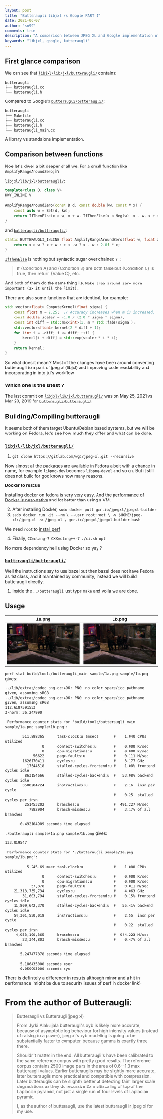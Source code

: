```yaml
---
layout: post 
title: "Butteraugli libjxl vs Google PART 1"
date: 2021-06-07 
author: "sn99"
comments: true 
description: "A comparison between JPEG XL and Google implementation of Butteraugli"
keywords: "libjxl, google, butteraugli"
---
```


## First glance comparison

We can see that [`libjxl/lib/jxl/butteraugli/`](https://github.com/libjxl/libjxl/tree/main/lib/jxl/butteraugli)
contains:

```shell
butteraugli
├── butteraugli.cc
└── butteraugli.h
```

Compared to Google's [`butteraugli/butteraugli/`](https://github.com/google/butteraugli/tree/master/butteraugli):

```shell
butteraugli
├── Makefile
├── butteraugli.cc
├── butteraugli.h
└── butteraugli_main.cc
```

A library vs standalone implementation.

## Comparison between functions

Noe let's dwell a bit deeper shall we. For a small function like `AmplifyRangeAroundZero`; in

[`libjxl/lib/jxl/butteraugli/`](https://github.com/libjxl/libjxl/tree/main/lib/jxl/butteraugli):

```c++
template<class D, class V>
HWY_INLINE V

AmplifyRangeAroundZero(const D d, const double kw, const V x) {
    const auto w = Set(d, kw);
    return IfThenElse(x > w, x + w, IfThenElse(x < Neg(w), x - w, x + x));
}
```

and [`butteraugli/butteraugli/`](https://github.com/google/butteraugli/tree/master/butteraugli):

```c++
static BUTTERAUGLI_INLINE float AmplifyRangeAroundZero(float w, float x) {
    return x > w ? x + w : x < -w ? x - w : 2.0f * x;
}
```

[`IfThenElse`](https://communityviz.city-explained.com/communityviz/s360webhelp/Formulas/Function_library/IfThenElse_function.htm)
is nothing but syntactic sugar over chained `? :`
> If {Condition A} and {Condition B} are both false but {Condition C} is true, then return {Value C}, etc.

And both of them do the same thing i.e. `Make area around zero more important (2x it until the limit).`

There are also some functions that are identical, for example:

```c++
std::vector<float> ComputeKernel(float sigma) {
    const float m = 2.25;  // Accuracy increases when m is increased.
    const double scaler = -1.0 / (2.0 * sigma * sigma);
    const int diff = std::max<int>(1, m * std::fabs(sigma));
    std::vector<float> kernel(2 * diff + 1);
    for (int i = -diff; i <= diff; ++i) {
        kernel[i + diff] = std::exp(scaler * i * i);
    }
    return kernel;
}
```

So what does it mean ? Most of the changes have been around converting butteraugli to a part of jpeg xl (libjxl) and
improving code readability and incorporating in into jxl's workflow

### Which one is the latest ?

The last commit on [`libjxl/lib/jxl/butteraugli/`](https://github.com/libjxl/libjxl/tree/main/lib/jxl/butteraugli) was
on May 25, 2021 vs Mar 20, 2019
for [`butteraugli/butteraugli/`](https://github.com/google/butteraugli/tree/master/butteraugli)

## Building/Compiling butteraugli

It seems both of them target Ubuntu/Debian based systems, but we will be working on Fedora, let's see how much they
differ and what can be done.

### [`libjxl/lib/jxl/butteraugli/`](https://github.com/libjxl/libjxl/tree/main/lib/jxl/butteraugli)

1. `git clone https://gitlab.com/wg1/jpeg-xl.git --recursive`

Now almost all the packages are available in Fedora albeit with a change in name, for example `libpng-dev` becomes
`libpng-devel` and so on. But it still does not build for god knows how many reasons.

**Docker to rescue**

Installing docker on fedora is [very](https://linuxconfig.org/how-to-install-docker-on-fedora-linux-system)
[very](https://docs.docker.com/engine/install/fedora/) easy. And
the [performance of Docker is near-native](http://domino.research.ibm.com/library/cyberdig.nsf/papers/0929052195DD819C85257D2300681E7B/$File/rc25482.pdf)
and lot better than using a VM.

2. After installing Docker, `sudo docker pull gcr.io/jpegxl/jpegxl-builder`
3. `sudo docker run -it --rm \
   --user root:root \
   -v $HOME/jpeg-xl:/jpeg-xl -w /jpeg-xl \
   gcr.io/jpegxl/jpegxl-builder bash`

We need `root` to [install perf](https://www.fosslinux.com/7069/installing-and-using-perf-in-ubuntu-and-centos.htm)

4. Finally, `CC=clang-7 CXX=clang++-7 ./ci.sh opt`

No more dependency hell using Docker so yay ?

### [`butteraugli/butteraugli/`](https://github.com/google/butteraugli/tree/master/butteraugli)

Well the instructions say to use bazel but then bazel does not have Fedora as 1st class, and it maintained by community,
instead we will build butteraugli directly.

1. Inside the `../butteraugli` just type `make` and voila we are done.

## Usage

1a.png                      |           1b.png
:--------------------------:|:--------------------------:
![1a.png](resources/1a.png) | ![1b.png](resources/1b.png)

`perf stat build/tools/butteraugli_main sample/1a.png sample/1b.png` gives:

```shell
../lib/extras/codec_png.cc:496: PNG: no color_space/icc_pathname given, assuming sRGB
../lib/extras/codec_png.cc:496: PNG: no color_space/icc_pathname given, assuming sRGB
112.6187591553
3-norm: 36.247990

 Performance counter stats for 'build/tools/butteraugli_main sample/1a.png sample/1b.png':

        511.888365      task-clock:u (msec)       #    1.040 CPUs utilized          
                 0      context-switches:u        #    0.000 K/sec                  
                 0      cpu-migrations:u          #    0.000 K/sec                  
             56622      page-faults:u             #    0.111 M/sec                  
        1626170411      cycles:u                  #    3.177 GHz                    
          17544518      stalled-cycles-frontend:u #    1.08% frontend cycles idle   
         863154666      stalled-cycles-backend:u  #   53.08% backend cycles idle    
        3508284724      instructions:u            #    2.16  insn per cycle         
                                                  #    0.25  stalled cycles per insn
         251453202      branches:u                #  491.227 M/sec                  
           7982904      branch-misses:u           #    3.17% of all branches        

       0.492104909 seconds time elapsed
```

`./butteraugli sample/1a.png sample/1b.png` gives:

```shell
133.019547

 Performance counter stats for './butteraugli sample/1a.png sample/1b.png':

          5,245.69 msec task-clock:u              #    1.000 CPUs utilized          
                 0      context-switches:u        #    0.000 K/sec                  
                 0      cpu-migrations:u          #    0.000 K/sec                  
            57,878      page-faults:u             #    0.011 M/sec                  
    21,313,735,734      cycles:u                  #    4.063 GHz                    
        31,603,794      stalled-cycles-frontend:u #    0.15% frontend cycles idle   
    11,809,642,370      stalled-cycles-backend:u  #   55.41% backend cycles idle    
    54,301,550,018      instructions:u            #    2.55  insn per cycle         
                                                  #    0.22  stalled cycles per insn
     4,953,100,365      branches:u                #  944.223 M/sec                  
        23,344,803      branch-misses:u           #    0.47% of all branches        

       5.247477878 seconds time elapsed

       5.186435000 seconds user
       0.059993000 seconds sys
```

There is definitely a difference in results although minor and a hit in performance (might be due to security issues of
perf in
docker [link](https://stackoverflow.com/questions/44745987/use-perf-inside-a-docker-container-without-privileged))

# From the author of Butteraugli:

> Butteraugli vs Butteraugli(jpeg xl)
>
> From Jyrki Alakuijala butteraugli's xyb is likely more accurate,
> because of asymptotic log behaviour for high intensity values (instead of raising to a power),
> jpeg xl's xyb modeling is going to be substantially faster to computer, because gamma is exactly three there.
>
> Shouldn't matter in the end. All butteraugli's have been calibrated to the same reference corpus with pretty good results. The reference corpus contains 2500 image pairs in the area of 0.6--1.3 max butteraugli values. Earlier butterauglis may be slightly more accurate, later butterauglis more practical and compatible with compression. Later butterauglis can be slightly better at detecting faint larger scale degradations as they do recursive 2x multiscaling of top of the Laplacian pyramid, not just a single run of four levels of Laplacian pyramid.
>
> I, as the author of butteraugli, use the latest butteraugli in jpeg xl for my use.


